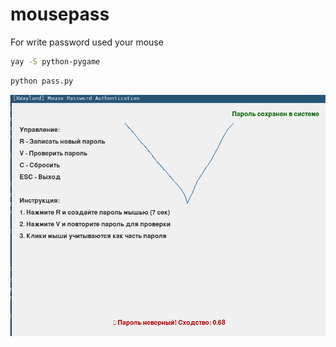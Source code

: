# mousepass
For write password used your mouse

```bash
yay -S python-pygame
```

```bash
python pass.py
```

<img src="https://github.com/oditynet/mousepass/blob/main/screen.png" title="example" width="800" />
